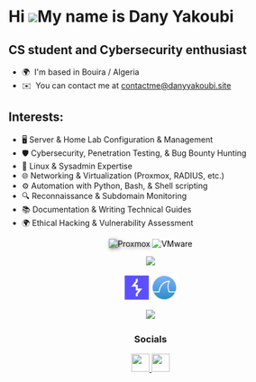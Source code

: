 Hi ![](https://user-images.githubusercontent.com/18350557/176309783-0785949b-9127-417c-8b55-ab5a4333674e.gif)My name is Dany Yakoubi
====================================================================================================================================

CS student and Cybersecurity enthusiast
---------------------------------------

* 🌍  I'm based in Bouira / Algeria
* ✉️  You can contact me at [contactme@danyyakoubi.site](mailto:contactme@danyyakoubi.site)

<h2>Interests:</h2>
  
- 🖥️ Server & Home Lab Configuration & Management  
- 🛡️ Cybersecurity, Penetration Testing, & Bug Bounty Hunting  
- 🐧 Linux & Sysadmin Expertise  
- 🌐 Networking & Virtualization (Proxmox, RADIUS, etc.)  
- ⚙️ Automation with Python, Bash, & Shell scripting  
- 🔍 Reconnaissance & Subdomain Monitoring  
- 📚 Documentation & Writing Technical Guides
- 🌍 Ethical Hacking & Vulnerability Assessment
  












<p align="center">
  <img src="https://raw.githubusercontent.com/proxmox/pve-docs/master/images/proxmox-logo.svg" 
       alt="Proxmox" width="240" 
       style="filter: drop-shadow(2px 2px 3px rgba(0,0,0,0.5));"/>
   <img src="https://raw.githubusercontent.com/gilbarbara/logos/main/logos/vmware.svg" 
       alt="VMware" width="200" 
       style="filter: contrast(1.2) brightness(1.1);"/>
</p>

<p align="center">
  <a href="https://skillicons.dev">
    <img src="https://skillicons.dev/icons?i=docker,git,linux,vim,arch,js,html,css,bash,c,debian,github,gitlab,kali,lua,md,mysql,neovim,nginx,npm,php,postgres,powershell,py,sqlite,vscodium&perline=13" />
  </a>
</p>
<p align="center">
<img src="https://raw.githubusercontent.com/daaaaaaanyyyyy/daaaaaaanyyyyy/main/images/burpSuite.png" width="45">
<img src="https://raw.githubusercontent.com/daaaaaaanyyyyy/daaaaaaanyyyyy/main/images/wireshark.png" width="45">  
</p>


<p align="center">
  <img src="https://github-readme-stats.vercel.app/api?username=daaaaaaanyyyyy&show_icons=true&theme=merko&cache_seconds=120">
</p>

<h3 align="center">Socials</h3>

<p align="center"> 
  <a href="https://www.github.com/daaaaaaanyyyyy" target="_blank" rel="noreferrer"> 
    <picture> 
      <source media="(prefers-color-scheme: dark)" srcset="https://raw.githubusercontent.com/danielcranney/readme-generator/main/public/icons/socials/github-dark.svg" /> 
      <source media="(prefers-color-scheme: light)" srcset="https://raw.githubusercontent.com/danielcranney/readme-generator/main/public/icons/socials/github.svg" /> 
      <img src="https://raw.githubusercontent.com/danielcranney/readme-generator/main/public/icons/socials/github.svg" width="32" height="32" /> 
    </picture> 
  </a> 
  <a href="https://www.linkedin.com/in/dany-yakoubi-a02708254/" target="_blank" rel="noreferrer"> 
    <picture> 
      <source media="(prefers-color-scheme: dark)" srcset="https://raw.githubusercontent.com/danielcranney/readme-generator/main/public/icons/socials/linkedin-dark.svg" /> 
      <source media="(prefers-color-scheme: light)" srcset="https://raw.githubusercontent.com/danielcranney/readme-generator/main/public/icons/socials/linkedin.svg" /> 
      <img src="https://raw.githubusercontent.com/danielcranney/readme-generator/main/public/icons/socials/linkedin.svg" width="32" height="32" /> 
    </picture> 
  </a>
</p>
